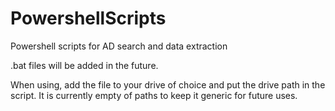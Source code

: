 # PowershellScripts
Powershell scripts for AD search and data extraction

.bat files will be added in the future. 

When using, add the file to your drive of choice and put the drive path in the script. 
It is currently empty of paths to keep it generic for future uses.
